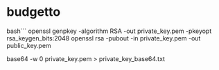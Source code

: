 # budgetto

bash```
openssl genpkey -algorithm RSA -out private_key.pem -pkeyopt rsa_keygen_bits:2048
openssl rsa -pubout -in private_key.pem -out public_key.pem

base64 -w 0 private_key.pem > private_key_base64.txt
```
